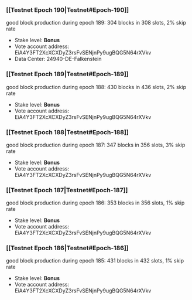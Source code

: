 ### [[Testnet Epoch 190|Testnet#Epoch-190]]
good block production during epoch 189: 304 blocks in 308 slots, 2% skip rate
* Stake level: **Bonus**
* Vote account address: EiA4Y3FT2XcXCXDyZ3rsFvSENjnPy9ugBQG5N64rXVkv
* Data Center: 24940-DE-Falkenstein
### [[Testnet Epoch 189|Testnet#Epoch-189]]
good block production during epoch 188: 430 blocks in 436 slots, 2% skip rate
* Stake level: **Bonus**
* Vote account address: EiA4Y3FT2XcXCXDyZ3rsFvSENjnPy9ugBQG5N64rXVkv
### [[Testnet Epoch 188|Testnet#Epoch-188]]
good block production during epoch 187: 347 blocks in 356 slots, 3% skip rate
* Stake level: **Bonus**
* Vote account address: EiA4Y3FT2XcXCXDyZ3rsFvSENjnPy9ugBQG5N64rXVkv
### [[Testnet Epoch 187|Testnet#Epoch-187]]
good block production during epoch 186: 353 blocks in 356 slots, 1% skip rate
* Stake level: **Bonus**
* Vote account address: EiA4Y3FT2XcXCXDyZ3rsFvSENjnPy9ugBQG5N64rXVkv
### [[Testnet Epoch 186|Testnet#Epoch-186]]
good block production during epoch 185: 431 blocks in 432 slots, 1% skip rate
* Stake level: **Bonus**
* Vote account address: EiA4Y3FT2XcXCXDyZ3rsFvSENjnPy9ugBQG5N64rXVkv